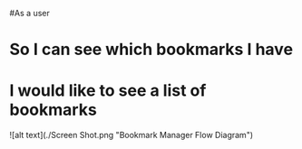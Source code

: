 #As a user
# So I can see which bookmarks I have
# I would like to see a list of bookmarks




![alt text](./Screen Shot.png "Bookmark Manager Flow Diagram")
